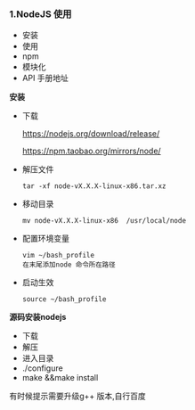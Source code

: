 ### 1.NodeJS 使用

- 安装
- 使用
- npm
- 模块化
- API 手册地址

**安装**

- 下载

  https://nodejs.org/download/release/

  https://npm.taobao.org/mirrors/node/

- 解压文件

  ```
  tar -xf node-vX.X.X-linux-x86.tar.xz
  ```

- 移动目录

  ```
  mv node-vX.X.X-linux-x86  /usr/local/node
  ```

- 配置环境变量

  ```
  vim ~/bash_profile
  在末尾添加node 命令所在路径
  ```

- 启动生效

  ```
  source ~/bash_profile
  ```

**源码安装nodejs**

- 下载	
- 解压
- 进入目录
- ./configure
- make &&make install

有时候提示需要升级g++ 版本,自行百度